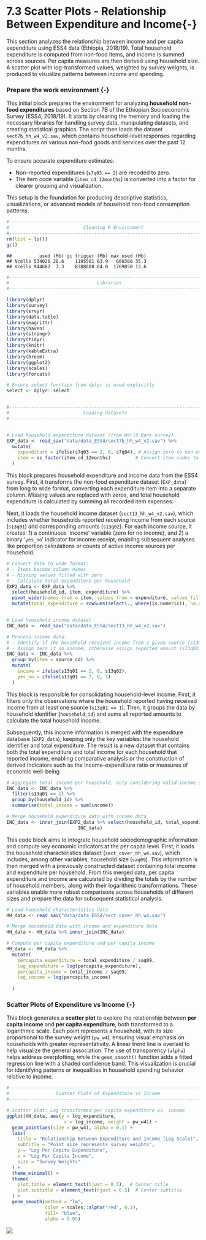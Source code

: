 

# 7.3 Scatter Plots - Relationship Between Expenditure and Income{-}

This section analyzes the relationship between income and per capita expenditure using ESS4 data (Ethiopia, 2018/19). Total household expenditure is computed from non-food items, and income is summed across sources. Per capita measures are then derived using household size. A scatter plot with log-transformed values, weighted by survey weights, is produced to visualize patterns between income and spending.

### Prepare the work environment {-}

This initial block prepares the environment for analyzing **household non-food expenditures** based on Section 7B of the Ethiopian Socioeconomic Survey (ESS4, 2018/19). It starts by clearing the memory and loading the necessary libraries for handling survey data, manipulating datasets, and creating statistical graphics. The script then loads the dataset `sect7b_hh_w4_v2.sav`, which contains household-level responses regarding expenditures on various non-food goods and services over the past 12 months.

To ensure accurate expenditure estimates:
- Non-reported expenditures (`s7q03 == 2`) are recoded to zero.
- The item code variable (`item_cd_12months`) is converted into a factor for clearer grouping and visualization.

This setup is the foundation for producing descriptive statistics, visualizations, or advanced models of household non-food consumption patterns.



```r
#------------------------------------------------------------------------------#
#                           Cleaning R Environment                             #
#------------------------------------------------------------------------------#
rm(list = ls())  
gc()             
```

```
##          used (Mb) gc trigger (Mb) max used (Mb)
## Ncells 534020 28.6    1195581 63.9   660380 35.3
## Vcells 944682  7.3    8388608 64.0  1769850 13.6
```

```r
#------------------------------------------------------------------------------#
#                                Libraries                                     #
#------------------------------------------------------------------------------#

library(dplyr)
library(survey)
library(srvyr)
library(data.table)
library(magrittr)
library(haven)
library(stringr)
library(tidyr)
library(knitr)
library(kableExtra)
library(broom)
library(ggplot2)
library(scales)
library(forcats)

# Ensure select function from dplyr is used explicitly
select <- dplyr::select


#------------------------------------------------------------------------------#
#                           Loading Datasets                                   #
#------------------------------------------------------------------------------#


# Load household expenditure dataset (from World Bank survey)
EXP_data <- read_sav("data/data_ESS4/sect7b_hh_w4_v2.sav") %>% 
  mutate(
    expenditure = ifelse(s7q03 == 2, 0, s7q04), # Assign zero to non-expenditures
    item = as_factor(item_cd_12months)         # Convert item codes to factors
  )
```

This block prepares household expenditure and income data from the ESS4 survey. First, it transforms the non-food expenditure dataset (`EXP_data`) from long to wide format, converting each expenditure item into a separate column. Missing values are replaced with zeros, and total household expenditure is calculated by summing all recorded item expenses.

Next, it loads the household income dataset (`sect13_hh_w4_v2.sav`), which includes whether households reported receiving income from each source (`s13q01`) and corresponding amounts (`s13q02`). For each income source, it creates: 1) a continuous 'income' variable (zero for no income), and 2) a binary '`yes_no`' indicator for income receipt, enabling subsequent analyses like proportion calculations or counts of active income sources per household.


```r
# Convert data to wide format:
# - Items become column names
# - Missing values filled with zero
# - Calculate total expenditure per household
EXP2_data <- EXP_data %>% 
  select(household_id, item, expenditure) %>% 
  pivot_wider(names_from = item, values_from = expenditure, values_fill = list(expenditure = 0)) %>% 
  mutate(total_expenditure = rowSums(select(., where(is.numeric)), na.rm = TRUE))


# Load household income dataset
INC_data <- read_sav("data/data_ESS4/sect13_hh_w4_v2.sav")

# Process income data:
# - Identify if the household received income from a given source (s13q01)
# - Assign zero if no income, otherwise assign reported amount (s13q02)
INC_data <- INC_data %>% 
  group_by(item = source_cd) %>%
  mutate(
    income = ifelse(s13q01 == 2, 0, s13q02),
    yes_no = ifelse(s13q01 == 2, 0, 1)
  )
```

This block is responsible for consolidating household-level income. First, it filters only the observations where the household reported having received income from at least one source (`s13q01 == 1`). Then, it groups the data by household identifier (`household_id`) and sums all reported amounts to calculate the total household income.

Subsequently, this income information is merged with the expenditure database (`EXP2_data`), keeping only the key variables: the household identifier and total expenditure. The result is a new dataset that contains both the total expenditure and total income for each household that reported income, enabling comparative analysis or the construction of derived indicators such as the income-expenditure ratio or measures of economic well-being


```r
# Aggregate total income per household, only considering valid income sources
INC_data <- INC_data %>%  
  filter(s13q01 == 1) %>% 
  group_by(household_id) %>% 
  summarise(total_income = sum(income))

# Merge household expenditure data with income data
INC_data <- inner_join(EXP2_data %>% select(household_id, total_expenditure),
                          INC_data)
```

This code block aims to integrate household sociodemographic information and compute key economic indicators at the per capita level. First, it loads the household characteristics dataset (`sect_cover_hh_w4.sav`), which includes, among other variables, household size (`saq09`). This information is then merged with a previously constructed dataset containing total income and expenditure per household. From this merged data, per capita expenditure and income are calculated by dividing the totals by the number of household members, along with their logarithmic transformations. These variables enable more robust comparisons across households of different sizes and prepare the data for subsequent statistical analysis.


```r
# Load household characteristics data
HH_data <- read_sav("data/data_ESS4/sect_cover_hh_w4.sav")

# Merge household data with income and expenditure data
HH_data <- HH_data %>% inner_join(INC_data)

# Compute per capita expenditure and per capita income
HH_data <- HH_data %>%
  mutate(
    percapita_expenditure = total_expenditure / saq09,
    log_expenditure = log(percapita_expenditure),
    percapita_income = total_income / saq09,
    log_income = log(percapita_income)
    
  )
```

### Scatter Plots of Expenditure vs Income {-}

This block generates a **scatter plot** to explore the relationship between **per capita income** and **per capita expenditure**, both transformed to a logarithmic scale. Each point represents a household, with its size proportional to the survey weight (`pw_w4`), ensuring visual emphasis on households with greater representativity. A linear trend line is overlaid to help visualize the general association. The use of transparency (`alpha`) helps address overplotting, while the `geom_smooth()` function adds a fitted regression line with a shaded confidence band. This visualization is crucial for identifying patterns or inequalities in household spending behavior relative to income.


```r
#------------------------------------------------------------------------------#
#                 Scatter Plots of Expenditure vs Income                       #
#------------------------------------------------------------------------------#

# Scatter plot: Log-transformed per capita expenditure vs. income
ggplot(HH_data, aes(y = log_expenditure, 
                     x = log_income, weight = pw_w4)) +
  geom_point(aes(size = pw_w4), alpha = 0.1) +
  labs(
    title = "Relationship Between Expenditure and Income (Log Scale)",
    subtitle = "Point size represents survey weights",
    y = "Log Per Capita Expenditure",
    x = "Log Per Capita Income",
    size = "Survey Weights"
  ) +
  theme_minimal() +
  theme(
    plot.title = element_text(hjust = 0.5),  # Center title
    plot.subtitle = element_text(hjust = 0.5)  # Center subtitle
  ) +
  geom_smooth(method = "lm", 
              color = scales::alpha("red", 0.1), 
              fill= "blue", 
              alpha = 0.05)
```



![](images/7.3/01_Scatter_plot.png)
